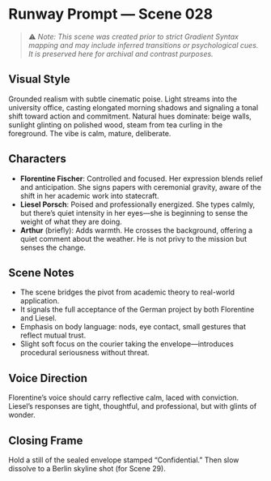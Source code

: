 # Runway Prompt — Scene 028

> ⚠️ *Note: This scene was created prior to strict Gradient Syntax mapping and may include inferred transitions or psychological cues. It is preserved here for archival and contrast purposes.*

## Visual Style
Grounded realism with subtle cinematic poise. Light streams into the university office, casting elongated morning shadows and signaling a tonal shift toward action and commitment. Natural hues dominate: beige walls, sunlight glinting on polished wood, steam from tea curling in the foreground. The vibe is calm, mature, deliberate.

## Characters
- **Florentine Fischer**: Controlled and focused. Her expression blends relief and anticipation. She signs papers with ceremonial gravity, aware of the shift in her academic work into statecraft.
- **Liesel Porsch**: Poised and professionally energized. She types calmly, but there’s quiet intensity in her eyes—she is beginning to sense the weight of what they are doing.
- **Arthur** (briefly): Adds warmth. He crosses the background, offering a quiet comment about the weather. He is not privy to the mission but senses the change.

## Scene Notes
- The scene bridges the pivot from academic theory to real-world application.
- It signals the full acceptance of the German project by both Florentine and Liesel.
- Emphasis on body language: nods, eye contact, small gestures that reflect mutual trust.
- Slight soft focus on the courier taking the envelope—introduces procedural seriousness without threat.

## Voice Direction
Florentine’s voice should carry reflective calm, laced with conviction. Liesel’s responses are tight, thoughtful, and professional, but with glints of wonder.

## Closing Frame
Hold a still of the sealed envelope stamped “Confidential.” Then slow dissolve to a Berlin skyline shot (for Scene 29).
